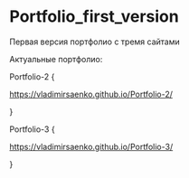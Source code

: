 # Portfolio_first_version

Первая версия портфолио с тремя сайтами

Актуальные портфолио:

Portfolio-2 {

https://vladimirsaenko.github.io/Portfolio-2/

}

Portfolio-3 {

https://vladimirsaenko.github.io/Portfolio-3/

}
